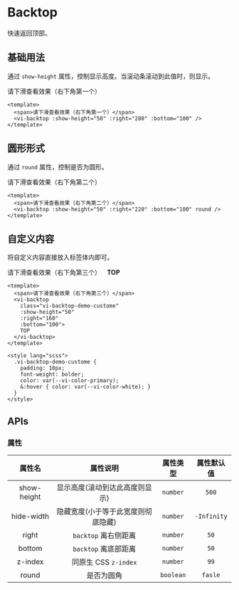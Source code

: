 # Backtop

快速返回顶部。

## 基础用法

通过 `show-height` 属性，控制显示高度。当滚动条滚动到此值时，则显示。

<div class="examples">
  <span>请下滑查看效果（右下角第一个）</span>
  <vi-backtop :show-height="50" :right="280" :bottom="100" />
</div>

```vue
<template>
  <span>请下滑查看效果（右下角第一个）</span>
  <vi-backtop :show-height="50" :right="280" :bottom="100" />
</template>
```

## 圆形形式

通过 `round` 属性，控制是否为圆形。

<div class="examples">
  <span>请下滑查看效果（右下角第二个）</span>
  <vi-backtop :show-height="50" :right="220" :bottom="100" round />
</div>

```vue
<template>
  <span>请下滑查看效果（右下角第二个）</span>
  <vi-backtop :show-height="50" :right="220" :bottom="100" round />
</template>
```

## 自定义内容

将自定义内容直接放入标签体内即可。

<div class="examples">
  <span>请下滑查看效果（右下角第三个）</span>
  <vi-backtop 
    class="vi-backtop-demo-custome" 
    :show-height="50" 
    :right="160" 
    :bottom="100">
    TOP
  </vi-backtop>
</div>

<style lang="scss">
.vi-backtop-demo-custome {
  padding: 10px;
  font-weight: bolder;
  color: var(--vi-color-primary);
  &:hover { color: var(--vi-color-white); }
}
</style>

```vue
<template>
  <span>请下滑查看效果（右下角第三个）</span>
  <vi-backtop 
    class="vi-backtop-demo-custome" 
    :show-height="50" 
    :right="160" 
    :bottom="100">
    TOP
  </vi-backtop>
</template>

<style lang="scss">
  .vi-backtop-demo-custome {
    padding: 10px;
    font-weight: bolder;
    color: var(--vi-color-primary);
    &:hover { color: var(--vi-color-white); }
  }
</style>
```

## APIs

### 属性

| 属性名 | 属性说明 | 属性类型 | 属性默认值 |
| :---: | :---: | :---: | :---: |
| show-height | 显示高度(滚动到达此高度则显示) | `number` | `500` |
| hide-width | 隐藏宽度(小于等于此宽度则彻底隐藏) | `number` | `-Infinity` |
| right | `backtop` 离右侧距离 | `number` | `50` |
| bottom | `backtop` 离底部距离 | `number` | `50` |
| z-index | 同原生 CSS `z-index` | `number` | `99` |
| round | 是否为圆角 | `boolean` | `fasle` |
